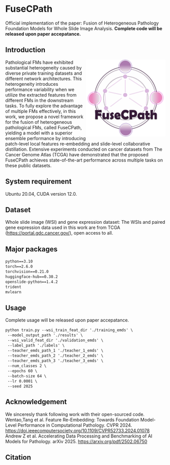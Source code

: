 # FuseCPath
Official implementation of the paper: Fusion of Heterogeneous Pathology Foundation Models for Whole Slide Image Analysis. <b>Complete code will be released upon paper accepatance.</b>

## Introduction
<img align="right" src="assets/FuseCPath_logo_v2.png" width="250px" />
Pathological FMs have exhibited substantial heterogeneity caused by diverse private training datasets and different network architectures. This heterogeneity introduces performance variability when we utilize the extracted features from different FMs in the downstream tasks. To fully explore the advantage of multiple FMs effectively, in this work, we propose a novel framework for the fusion of heterogeneous pathological FMs, called FuseCPath, yielding a model with a superior ensemble performance by introducing patch-level local features re-embedding and slide-level collaborative distillation. Extensive experiments conducted on cancer datasets from The Cancer Genome Atlas (TCGA) have demonstrated that the proposed FuseCPath achieves state-of-the-art performance across multiple tasks on these public datasets.

## System requirement
Ubuntu 20.04, CUDA version 12.0. <br>

## Dataset
Whole slide image (WSI) and gene expression dataset: The WSIs and paired gene expression data used in this work are from TCGA (https://portal.gdc.cancer.gov/), open access to all.

## Major packages
```
python==3.10
torch==2.6.0
torchvision==0.21.0
huggingface-hub==0.30.2
openslide-python==1.4.2
trident
mvlearn
```

## Usage
Complete usage will be released upon paper accepatance.
```
python train.py --wsi_train_feat_dir './training_emds' \
 --model_output_path './results' \
 --wsi_valid_feat_dir './validation_emds' \
 --label_path './labels' \
 --teacher_emds_path_1 './teacher_1_emds' \
 --teacher_emds_path_2 './teacher_2_emds' \
 --teacher_emds_path_3 './teacher_3_emds' \
 --num_classes 2 \
 --epochs 60 \
 --batch-size 64 \
 --lr 0.0001 \
 --seed 2025
```

## Acknowledgement
We sinceresly thank following work with their open-sourced code.<br>
Wentao,Tang et al. Feature Re-Embedding: Towards Foundation Model-Level Performance in Computational Pathology. CVPR 2024. https://doi.ieeecomputersociety.org/10.1109/CVPR52733.2024.01078  <br>
Andrew Z et al. Accelerating Data Processing and Benchmarking of AI Models for Pathology. arXiv 2025. https://arxiv.org/pdf/2502.06750  <br>

## Citation
